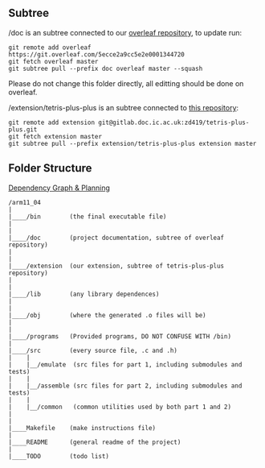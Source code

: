 ## Subtree

/doc is an subtree connected to our [overleaf repository](https://www.overleaf.com/4289975884mvfmsjfdbbyf), to update run:

    git remote add overleaf https://git.overleaf.com/5ecce2a9cc5e2e0001344720
    git fetch overleaf master
    git subtree pull --prefix doc overleaf master --squash
Please do not change this folder directly, all editting should be done on overleaf. 

/extension/tetris-plus-plus is an subtree connected to [this repository](https://gitlab.doc.ic.ac.uk/zd419/tetris-plus-plus):

    git remote add extension git@gitlab.doc.ic.ac.uk:zd419/tetris-plus-plus.git
    git fetch extension master
    git subtree pull --prefix extension/tetris-plus-plus extension master

## Folder Structure

[Dependency Graph & Planning](https://drive.google.com/drive/folders/1grtk0Vnl6vUNuBGqPvI5pR31Esl_z2pb?usp=sharing)

    /arm11_04
    |
    |____/bin        (the final executable file)
    |
    |
    |____/doc        (project documentation, subtree of overleaf repository)
    |
    |
    |____/extension  (our extension, subtree of tetris-plus-plus repository)
    |
    |
    |____/lib        (any library dependences)
    |
    |
    |____/obj        (where the generated .o files will be)
    |
    |
    |____/programs   (Provided programs, DO NOT CONFUSE WITH /bin)
    |
    |____/src        (every source file, .c and .h)
    |    |
    |    |__/emulate  (src files for part 1, including submodules and tests)
    |    |
    |    |__/assemble (src files for part 2, including submodules and tests)
    |    |
    |    |__/common   (common utilities used by both part 1 and 2)
    |
    |
    |____Makefile    (make instructions file)
    |
    |____README      (general readme of the project)
    |
    |____TODO        (todo list)
